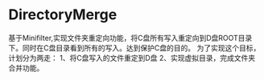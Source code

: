 # DirectoryMerge
基于Minifilter,实现文件夹重定向功能，将C盘所有写入重定向到D盘ROOT目录下。同时在C盘目录看到所有的写入。达到保护C盘的目的。
为了实现这个目标，计划分为两走：
1、将C盘写入的文件重定到D盘
2、实现虚拟目录，完成文件夹合并功能。
